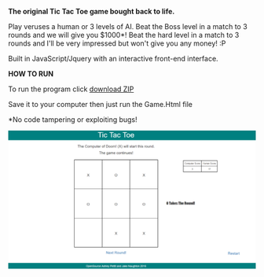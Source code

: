 <b>The original Tic Tac Toe game bought back to life.</b>

Play veruses a human or 3 levels of AI. Beat the Boss level in a match to 3 rounds and we will give you $1000*!
Beat the hard level in a match to 3 rounds and I'll be very impressed but won't give you any money! :P

Built in JavaScript/Jquery with an interactive front-end interface. 

<b> HOW TO RUN </b>

To run the program click <a href="https://github.com/Ashley-Pettit/TicTacToe/archive/master.zip">download ZIP</a>

Save it to your computer then just run the Game.Html file

*No code tampering or exploiting bugs!

<img src="/Images/TTT.png"/>
